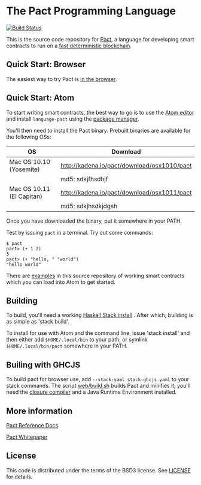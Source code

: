 The Pact Programming Language
===

[![Build Status](https://travis-ci.org/slpopejoy/pact.svg?branch=master)](https://travis-ci.org/slpopejoy/pact)

This is the source code repository for [Pact](http://kadena.io/pact), a language for developing
smart contracts to run on a [fast deterministic blockchain](http://kadena.io).

Quick Start: Browser
---

The easiest way to try Pact is [in the browser](http://kadena.io/try-pact).

Quick Start: Atom
---

To start writing
smart contracts, the best way to go is to use the [Atom editor](https://atom.io) and install
`language-pact` using the [package manager](http://flight-manual.atom.io/using-atom/sections/atom-packages/).

You'll then need to install the Pact binary. Prebuilt binaries are available for the following OSs:

| OS | Download |
| --- | -------- |
| Mac OS 10.10 (Yosemite) | http://kadena.io/pact/download/osx1010/pact |
| | md5: sdkjfhsdhjf |
| Mac OS 10.11 (El Capitan) | http://kadena.io/pact/download/osx1011/pact |
| | md5: sdkjhsdkjdgsh |

Once you have downloaded the binary, put it somewhere in your PATH.

Test by issuing `pact` in a terminal. Try out some commands:

```
$ pact
pact> (+ 1 2)
3
pact> (+ "hello, " "world")
"hello world"
```

There are [examples](examples/) in this source repository of working smart contracts which you can load into Atom to get started.

Building
---

To build, you'll need a working [Haskell Stack install](https://docs.haskellstack.org/en/stable/README/#how-to-install) . After which, building is as simple as 'stack build'.

To install for use with Atom and the command line, issue 'stack install' and then either add `$HOME/.local/bin` to your path, or symlink `$HOME/.local/bin/pact` somewhere in your PATH.

Builing with GHCJS
---

To build pact for browser use, add `--stack-yaml stack-ghcjs.yaml` to your stack commands. The script [web/build.sh](web/build.sh) builds Pact and minifies it; you'll need the [closure compiler](https://www.npmjs.com/package/google-closure-compiler) and a Java Runtime Environment installed.

More information
---

[Pact Reference Docs](http://pact.readthedocs.io/en/latest/)

[Pact Whitepaper](http://kadena.io/docs/Kadena-PactWhitepaper-Oct2016.pdf)

License
---

This code is distributed under the terms of the BSD3 license. See [LICENSE](LICENSE) for details.
